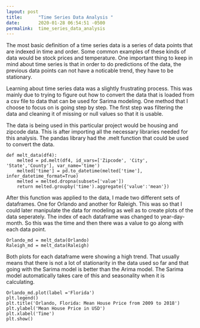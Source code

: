 ```yaml
---
layout: post
title:      "Time Series Data Analysis "
date:       2020-01-28 06:54:51 -0500
permalink:  time_series_data_analysis
---
```



The most basic definition of a time series data is a series of data points that are indexed in time and order. Some common examples of these kinds of data would be stock prices and temperature. One important thing to keep in mind about time series is that in order to do predictions of the data, the previous data points can not have a noticable trend, they have to be stationary. 

Learning about time series data was a slightly frustrating process. This was mainly due to trying to figure out how to convert the data that is loaded from a csv file to data that can be used for Sarima modeling. One method that I choose to focus on is going step by step. The first step was filtering the data and cleaning it of missing or null values so that it is  usable. 

The data is being used in this particular project would be housing and zipcode data. This is after importing all the necessary libraries needed for this analysis. The pandas library had the .melt function that could be used to convert the data. 

``` 
def melt_data(df4):
    melted = pd.melt(df4, id_vars=['Zipcode', 'City', 'State','County'], var_name='time')
    melted['time'] = pd.to_datetime(melted['time'], infer_datetime_format=True)
    melted = melted.dropna(subset=['value'])
    return melted.groupby('time').aggregate({'value':'mean'})

```
After this function was applied to the data, I made two different sets of dataframes. One for Orlando and another for Raleigh. This was so that I could later manipulate the data for modeling as well as to create plots of the data seperately. The index of each dataframe was changed to year-day-month. So this was the time and then there was a value to go along with each data point. 

```
Orlando_md = melt_data(Orlando)
Raleigh_md = melt_data(Raleigh)

```
Both plots for each dataframe were showing a high trend. That usually means that there is not a lot of stationarity in the data used so far and that going with the Sarima model is better than the Arima model. The Sarima model automatically takes care of this and seasonality when it is calculating. 

```
Orlando_md.plot(label ='Florida')
plt.legend()
plt.title('Orlando, Florida: Mean House Price from 2009 to 2018')
plt.ylabel('Mean House Price in USD')
plt.xlabel('Time')
plt.show()

```




